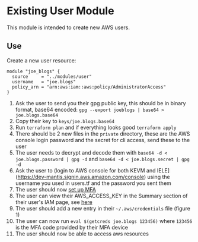 # Existing User Module

This module is intended to create new AWS users.

## Use

Create a new user resource:
```
module "joe_blogs" {
  source     = "../modules/user"
  username   = "joe.blogs"
  policy_arn = "arn:aws:iam::aws:policy/AdministratorAccess"
}
```

1. Ask the user to send you their gpg public key, this should be in binary format, base64 encoded: `gpg --export joeblogs | base64 > joe.blogs.base64`
2. Copy their key to `keys/joe.blogs.base64`
3. Run `terraform plan` and if everything looks good `terraform apply`
4. There should be 2 new files in the `private` directory, these are the AWS console login password and the secret for cli access, send these to the user
5. The user needs to decrypt and decode them with `base64 -d < joe.blogs.password | gpg -d` and `base64 -d < joe.blogs.secret | gpg -d`
6. Ask the user to (login to AWS console for both KEVM and IELE](https://dev-mantis.signin.aws.amazon.com/console) using the username you used in users.tf and the password you sent them
7. The user should now [set up MFA](https://docs.aws.amazon.com/IAM/latest/UserGuide/id_credentials_mfa_enable_virtual.html)
8. The user can view their AWS_ACCESS_KEY in the Summary section of their user's IAM page, see [here](https://console.aws.amazon.com/iam/home?region=eu-west-1#/users)
9. The user should add a new entry in their `~/.aws/credentials` file (figure 1)
10. The user can now run `eval $(getcreds joe.blogs 123456)` where `123456` is the MFA code provided by their MFA device
11. The user should now be able to access aws resources